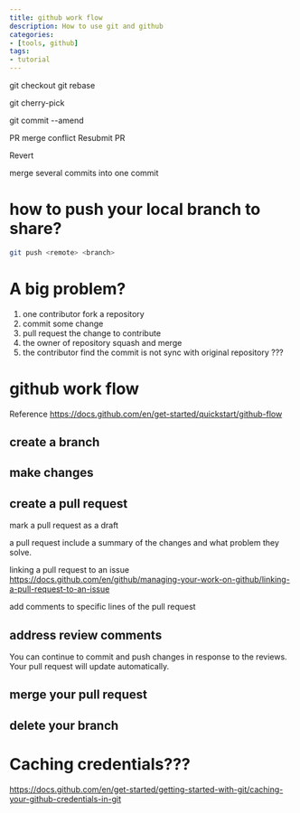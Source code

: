 ```yaml
---
title: github work flow
description: How to use git and github
categories:
- [tools, github]
tags: 
- tutorial
---
```

git checkout
git rebase

git cherry-pick

git commit --amend

PR merge conflict
Resubmit PR

Revert

merge several commits into one commit

# how to push your local branch to share?
```bash
git push <remote> <branch>
```

# A big problem?
1. one contributor fork a repository 
2. commit some change 
3. pull request the change to contribute 
4. the owner of repository squash and merge 
5. the contributor find the commit is not sync with original repository ???


# github work flow
Reference https://docs.github.com/en/get-started/quickstart/github-flow

## create a branch
## make changes
## create a pull request
mark a pull request as a draft

a pull request include a summary of the changes and what problem they solve.

linking a pull request to an issue
https://docs.github.com/en/github/managing-your-work-on-github/linking-a-pull-request-to-an-issue

add comments to specific lines of the pull request


## address review comments
You can continue to commit and push changes in response to the reviews. Your pull request will update automatically.
## merge your pull request
## delete your branch


# Caching credentials???
https://docs.github.com/en/get-started/getting-started-with-git/caching-your-github-credentials-in-git
